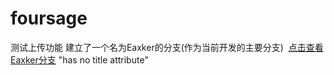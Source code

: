 # foursage
测试上传功能
建立了一个名为Eaxker的分支(作为当前开发的主要分支) 
[点击查看Eaxker分支](https://github.com/Eaxker/foursage/tree/Eaxker) "has no title attribute"

